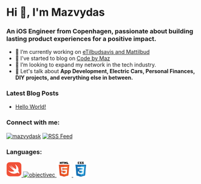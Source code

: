 <h1 align="left">Hi 👋, I'm Mazvydas</h1>
<h3 align="left">An iOS Engineer from Copenhagen, passionate about building lasting product experiences for a positive impact.</h3>

- 🔭 I’m currently working on [eTilbudsavis and Mattilbud](https://tjek.com)
- 📝 I've started to blog on [Code by Maz](https://codebymaz.com)
- 🤔 I’m looking to expand my network in the tech industry.
- 💬 Let's talk about **App Development, Electric Cars, Personal Finances, DIY projects, and everything else in between.**

### Latest Blog Posts
<!-- BLOG-POST-LIST:START -->
- [Hello World!](https://codebymaz.com/hello-world-b876162817f?source=rss----d9d2cd10aa3c---4)
<!-- BLOG-POST-LIST:END -->

<h3 align="left">Connect with me:</h3>
<p align="left">
<a href="https://linkedin.com/in/mazvydask" target="blank"><img align="center" src="https://raw.githubusercontent.com/rahuldkjain/github-profile-readme-generator/master/src/images/icons/Social/linked-in-alt.svg" alt="mazvydask" height="30" width="40" /></a>
<a href="https://codebymaz.com/rss.xml" target="blank"><img align="center" src="https://raw.githubusercontent.com/rahuldkjain/github-profile-readme-generator/master/src/images/icons/Social/rss.svg" alt="RSS Feed" height="30" width="40" /></a>
</p>

<h3 align="left">Languages:</h3>
<p align="left">
<a href="https://developer.apple.com/swift/" target="_blank" rel="noreferrer"> <img src="https://raw.githubusercontent.com/devicons/devicon/master/icons/swift/swift-original.svg" alt="swift" width="40" height="40"/> </a>
<a href="https://developer.apple.com/library/archive/documentation/Cocoa/Conceptual/ProgrammingWithObjectiveC/Introduction/Introduction.html" target="_blank" rel="noreferrer"> <img src="https://www.vectorlogo.zone/logos/apple_objectivec/apple_objectivec-icon.svg" alt="objectivec" width="40" height="40"/> </a>
<a href="https://www.w3.org/html/" target="_blank" rel="noreferrer"> <img src="https://raw.githubusercontent.com/devicons/devicon/master/icons/html5/html5-original-wordmark.svg" alt="html5" width="40" height="40"/> </a>
<a href="https://www.w3schools.com/css/" target="_blank" rel="noreferrer"> <img src="https://raw.githubusercontent.com/devicons/devicon/master/icons/css3/css3-original-wordmark.svg" alt="css3" width="40" height="40"/> </a>
</p>
